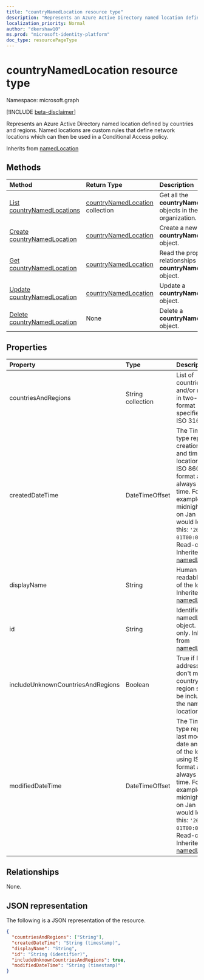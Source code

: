 ```yaml
---
title: "countryNamedLocation resource type"
description: "Represents an Azure Active Directory named location defined by countries and regions. Named locations are custom rules that define network locations which can then be used in a Conditional Access policy."
localization_priority: Normal
author: "dkershaw10"
ms.prod: "microsoft-identity-platform"
doc_type: resourcePageType
---
```


# countryNamedLocation resource type

Namespace: microsoft.graph

[!INCLUDE [beta-disclaimer](../../includes/beta-disclaimer.md)]

Represents an Azure Active Directory named location defined by countries and regions. Named locations are custom rules that define network locations which can then be used in a Conditional Access policy.

Inherits from [namedLocation](../resources/namedLocation.md)

## Methods

| Method       | Return Type | Description |
|:-------------|:------------|:------------|
| [List countryNamedLocations](../api/conditionalaccessroot-list-namedlocations.md) | [countryNamedLocation](countryNamedLocation.md) collection | Get all the **countryNamedLocation** objects in the organization. |
| [Create countryNamedLocation](../api/conditionalaccessroot-post-namedlocations.md) | [countryNamedLocation](countryNamedLocation.md) | Create a new **countryNamedLocation** object. |
| [Get countryNamedLocation](../api/countrynamedlocation-get.md) | [countryNamedLocation](countrynamedlocation.md) | Read the properties and relationships of a **countryNamedLocation** object. |
| [Update countryNamedLocation](../api/countrynamedlocation-update.md) | [countryNamedLocation](countrynamedlocation.md) | Update a **countryNamedLocation** object. |
| [Delete countryNamedLocation](../api/countrynamedlocation-delete.md) | None | Delete a **countryNamedLocation** object. |

## Properties

| Property     | Type        | Description |
|:-------------|:------------|:------------|
|countriesAndRegions|String collection|List of countries and/or regions in two-letter format specified by ISO 3166-2.|
|createdDateTime|DateTimeOffset|The Timestamp type represents creation date and time of the location using ISO 8601 format and is always in UTC time. For example, midnight UTC on Jan 1, 2014 would look like this: `'2014-01-01T00:00:00Z'`. Read-only. Inherited from [namedLocation](../resources/namedLocation.md).|
|displayName|String|Human-readable name of the location. Inherited from [namedLocation](../resources/namedLocation.md).|
|id|String|Identifier of a namedLocation object. Read-only. Inherited from [namedLocation](../resources/namedLocation.md).|
|includeUnknownCountriesAndRegions|Boolean|True if IP addresses that don't map to a country or region should be included in the named location.|
|modifiedDateTime|DateTimeOffset|The Timestamp type represents last modified date and time of the location using ISO 8601 format and is always in UTC time. For example, midnight UTC on Jan 1, 2014 would look like this: `'2014-01-01T00:00:00Z'`. Read-only. Inherited from [namedLocation](../resources/namedLocation.md).|

## Relationships

None.

## JSON representation

The following is a JSON representation of the resource.

<!-- {
  "blockType": "resource",
  "optionalProperties": [

  ],
  "@odata.type": "microsoft.graph.countryNamedLocation"
}-->

```json
{
  "countriesAndRegions": ["String"],
  "createdDateTime": "String (timestamp)",
  "displayName": "String",
  "id": "String (identifier)",
  "includeUnknownCountriesAndRegions": true,
  "modifiedDateTime": "String (timestamp)"
}
```

<!-- uuid: 16cd6b66-4b1a-43a1-adaf-3a886856ed98
2019-02-04 14:57:30 UTC -->
<!-- {
  "type": "#page.annotation",
  "description": "countryNamedLocation resource",
  "keywords": "",
  "section": "documentation",
  "tocPath": ""
}-->


